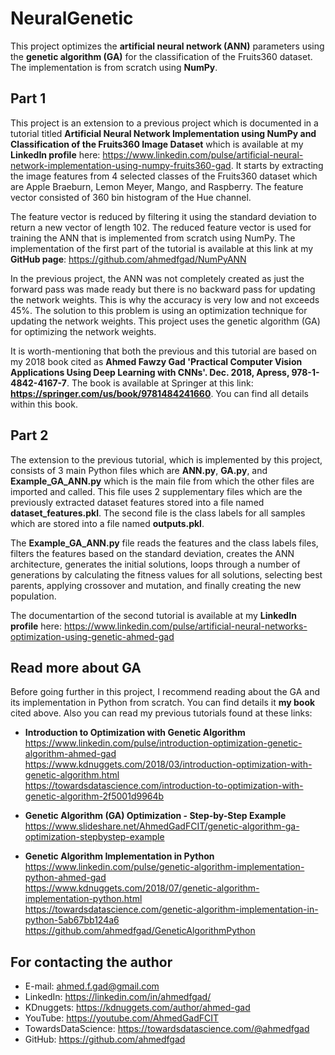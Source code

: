 # NeuralGenetic
This project optimizes the **artificial neural network (ANN)** parameters using the **genetic algorithm (GA)** for the classification of the Fruits360 dataset. The implementation is from scratch using **NumPy**.  

## Part 1
This project is an extension to a previous project which is documented in a tutorial titled **Artificial Neural Network Implementation using NumPy and Classification of the Fruits360 Image Dataset** which is available at my **LinkedIn profile** here: https://www.linkedin.com/pulse/artificial-neural-network-implementation-using-numpy-fruits360-gad. It starts by extracting the image features from 4 selected classes of the Fruits360 dataset which are Apple Braeburn,	Lemon Meyer, Mango,	and Raspberry. The feature vector consisted of 360 bin histogram of the Hue channel. 

The feature vector is reduced by filtering it using the standard deviation to return a new vector of length 102. The reduced feature vector is used for training the ANN that is implemented from scratch using NumPy. The implementation of the first part of the tutorial is available at this link at my **GitHub page**: https://github.com/ahmedfgad/NumPyANN  

In the previous project, the ANN was not completely created as just the forward pass was made ready but there is no backward pass for updating the network weights. This is why the accuracy is very low and not exceeds 45%. The solution to this problem is using an optimization technique for updating the network weights. This project uses the genetic algorithm (GA) for optimizing the network weights.

It is worth-mentioning that both the previous and this tutorial are based on my 2018 book cited as **Ahmed Fawzy Gad 'Practical Computer Vision Applications Using Deep Learning with CNNs'. Dec. 2018, Apress, 978-1-4842-4167-7**. The book is available at Springer at this link: **https://springer.com/us/book/9781484241660**. You can find all details within this book.  

## Part 2
The extension to the previous tutorial, which is implemented by this project, consists of 3 main Python files which are **ANN.py**, **GA.py**, and **Example_GA_ANN.py** which is the main file from which the other files are imported and called. This file uses 2 supplementary files which are the previously extracted dataset features stored into a file named **dataset_features.pkl**. The second file is the class labels for all samples which are stored into a file named **outputs.pkl**.

The **Example_GA_ANN.py** file reads the features and the class labels files, filters the features based on the standard deviation, creates the ANN architecture, generates the initial solutions, loops through a number of generations by calculating the fitness values for all solutions, selecting best parents, applying crossover and mutation, and finally creating the new population.

The documentartion of the second tutorial is available at my **LinkedIn profile** here: https://www.linkedin.com/pulse/artificial-neural-networks-optimization-using-genetic-ahmed-gad

## Read more about GA
Before going further in this project, I recommend reading about the GA and its implementation in Python from scratch. You can find details it **my book** cited above. Also you can read my previous tutorials found at these links:
* **Introduction to Optimization with Genetic Algorithm**  
https://www.linkedin.com/pulse/introduction-optimization-genetic-algorithm-ahmed-gad  
https://www.kdnuggets.com/2018/03/introduction-optimization-with-genetic-algorithm.html  
https://towardsdatascience.com/introduction-to-optimization-with-genetic-algorithm-2f5001d9964b  

* **Genetic Algorithm (GA) Optimization - Step-by-Step Example**  
https://www.slideshare.net/AhmedGadFCIT/genetic-algorithm-ga-optimization-stepbystep-example

* **Genetic Algorithm Implementation in Python**  
https://www.linkedin.com/pulse/genetic-algorithm-implementation-python-ahmed-gad  
https://www.kdnuggets.com/2018/07/genetic-algorithm-implementation-python.html  
https://towardsdatascience.com/genetic-algorithm-implementation-in-python-5ab67bb124a6  
https://github.com/ahmedfgad/GeneticAlgorithmPython  

## For contacting the author  
* E-mail: ahmed.f.gad@gmail.com
* LinkedIn: https://linkedin.com/in/ahmedfgad/
* KDnuggets: https://kdnuggets.com/author/ahmed-gad
* YouTube: https://youtube.com/AhmedGadFCIT
* TowardsDataScience: https://towardsdatascience.com/@ahmedfgad
* GitHub: https://github.com/ahmedfgad
